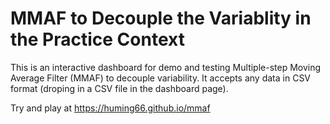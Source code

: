 # MMAF to Decouple the Variablity in the Practice Context
This is an interactive dashboard for demo and testing Multiple-step Moving Average Filter (MMAF) to decouple variability.
It accepts any data in CSV format (droping in a CSV file in the dashboard page). 

Try and play at https://huming66.github.io/mmaf

